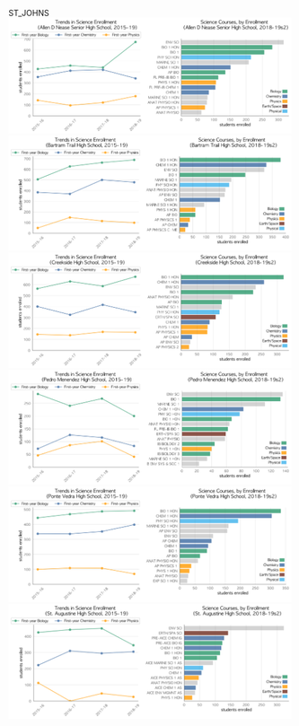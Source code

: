 ST_JOHNS
![](../School_plots/ST_JOHNS/ALLEN_D_NE.png)
![](../School_plots/ST_JOHNS/BARTRAM_TR.png)
![](../School_plots/ST_JOHNS/CREEKSIDE.png)
![](../School_plots/ST_JOHNS/PEDRO_MENE.png)
![](../School_plots/ST_JOHNS/PONTE_VEDR.png)
![](../School_plots/ST_JOHNS/ST_AUGUSTI.png)
